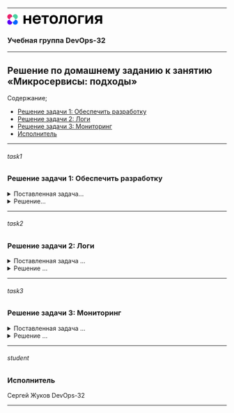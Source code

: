 
---
<img src="../../Netology.png" height="24px"/>

### Учебная группа DevOps-32

---

## Решение по домашнему заданию к занятию «Микросервисы: подходы» 

Содержание;

- [Решение задачи 1: Обеспечить  разработку](#task1) 
- [Решение задачи 2: Логи](#task2) 
- [Решение задачи 3: Мониторинг](#task3) 
- [Исполнитель](#student)


---

###### task1
### Решение задачи 1: Обеспечить разработку


<details>
    <summary> Поставленная задача... </summary>

Предложите решение для обеспечения процесса разработки: хранение исходного кода, непрерывная интеграция и непрерывная поставка. 
Решение может состоять из одного или нескольких программных продуктов и должно описывать способы и принципы их взаимодействия.

Решение должно соответствовать следующим требованиям:
- облачная система;
- система контроля версий Git;
- репозиторий на каждый сервис;
- запуск сборки по событию из системы контроля версий;
- запуск сборки по кнопке с указанием параметров;
- возможность привязать настройки к каждой сборке;
- возможность создания шаблонов для различных конфигураций сборок;
- возможность безопасного хранения секретных данных (пароли, ключи доступа);
- несколько конфигураций для сборки из одного репозитория;
- кастомные шаги при сборке;
- собственные докер-образы для сборки проектов;
- возможность развернуть агентов сборки на собственных серверах;
- возможность параллельного запуска нескольких сборок;
- возможность параллельного запуска тестов.

Обоснуйте свой выбор.

</details>

<details>
    <summary> Решение...  </summary>

Для выполнения приведенных выше требований, на мой взгляд наиболее целесообразно использовать инструменты и сервисы, предоставляемые GitLab CI/CD, являющейся частью GitLab - облачной системы управления исходным кодом и CI/CD. Это инструмент, который позволяет автоматизировать процессы разработки, тестирования и развертывания.

Обоснование выбора GitLab CI/CD :

- Все необходимые компоненты в едином инструментарии.

- GitLab CI/CD встроен в GitLab: GitLab CI/CD является встроенным в GitLab, что обеспечивает единое хранилище для кода, CI/CD и управления задачами. Это позволяет упростить конфигурацию и взаимодействие между компонентами проекта.

- Поддержка Git и множество репозиториев: GitLab поддерживает систему контроля версий Git и позволяет создавать неограниченное количество репозиториев, что соответствует требованию иметь репозиторий для каждого сервиса.

- Автоматические сборки и тестирование: GitLab CI/CD позволяет настроить автоматические сборки для каждого изменения в репозитории (CI), а также тестирование и развертывание (CD). Сборки могут быть запущены по событию из системы контроля версий (например, новый коммит) или по кнопке с указанием параметров (запуск вручную).

- Конфигурация и настройки сборок: GitLab CI/CD позволяет создавать настраиваемые pipeline для сборок. Вы можете привязывать настройки к каждой сборке и создавать шаблоны для различных конфигураций сборок.

- Безопасное хранение секретных данных: GitLab CI/CD предоставляет возможность хранить секретные данные (пароли, ключи доступа) в зашифрованных переменных среды. Эти переменные могут быть использованы в настройках сборок без их отображения в явном виде.

- Пользовательские и кастомные шаги: GitLab CI/CD позволяет создавать пользовательские шаги для сборок, что позволяет настроить pipeline в соответствии с конкретными потребностями проекта.

- Docker и контейнеры: GitLab CI/CD легко интегрируется с Docker, что позволяет создавать собственные Docker-образы для сборки проектов и их развертывания.

- Развертывание агентов сборки: GitLab CI/CD поддерживает возможность развертывания агентов сборки (runners) на собственных серверах, что обеспечивает более гибкую настройку и управление средой выполнения сборок.

- Параллельные сборки и тестирование: GitLab CI/CD позволяет запускать сборки и тестирование параллельно, что обеспечивает оптимизацию времени выполнения процесса CI/CD.

Таким образом, GitLab CI/CD содержит все необходимые инструменты для обеспечения непрерывной интеграции и непрерывной поставки, а также удовлетворяет требованиям облачной системы, системы контроля версий Git, автоматических сборок, кастомных настроек и безопасного хранения секретных данных.

</details>

---

###### task2
### Решение задачи 2: Логи

<details>
    <summary> Поставленная задача ...  </summary>

Предложите решение для обеспечения сбора и анализа логов сервисов в микросервисной архитектуре.
Решение может состоять из одного или нескольких программных продуктов и должно описывать способы и принципы их взаимодействия.

Решение должно соответствовать следующим требованиям:
- сбор логов в центральное хранилище со всех хостов, обслуживающих систему;
- минимальные требования к приложениям, сбор логов из stdout;
- гарантированная доставка логов до центрального хранилища;
- обеспечение поиска и фильтрации по записям логов;
- обеспечение пользовательского интерфейса с возможностью предоставления доступа разработчикам для поиска по записям логов;
- возможность дать ссылку на сохранённый поиск по записям логов.

Обоснуйте свой выбор.

</details>

<details>
    <summary> Решение ...  </summary>

Для обеспечения сбора и анализа логов сервисов в микросервисной архитектуре наиболее целесообразно использовать Elastic Stack (ELK Stack), включающий в себя:

- Elasticsearch: Центральное хранилище данных и мощный поисковый и аналитический инструмент. Elasticsearch позволяет хранить и индексировать большие объемы данных и обеспечивает эффективный поиск и фильтрацию логов.

- Logstash: Инструмент для сбора, обработки и отправки логов и других данных в Elasticsearch. Logstash поддерживает сбор логов из различных источников, включая stdout, и обеспечивает структурирование данных перед их отправкой в Elasticsearch.

- Kibana: Веб-интерфейс для визуализации и анализа данных, хранящихся в Elasticsearch. Kibana предоставляет гибкие инструменты для поиска, фильтрации, визуализации и анализа логов. Разработчики могут использовать Kibana для создания пользовательских dashboard и запросов к данным.

Соответствие выбранного решения поставленным требованиям:

- Сбор логов в центральное хранилище: Logstash собирает логи со всех хостов и направляет их в Elasticsearch для хранения и анализа.

- Минимальные требования к приложениям: Сбор логов из stdout поддерживается, что делает его удобным для микросервисов, которые обычно направляют логи в stdout.

- Гарантированная доставка логов: Elasticsearch обеспечивает надежное и устойчивое хранение данных, а Logstash имеет механизмы обработки ошибок и повторной отправки данных для гарантированной доставки логов.

- Поиск и фильтрация по записям логов: Elasticsearch обладает мощным языком запросов, позволяющим проводить сложные поиски и фильтрации по логам.

- Пользовательский интерфейс: Kibana предоставляет графический пользовательский интерфейс для поиска, визуализации и анализа данных. Разработчики могут использовать Kibana для создания пользовательских запросов и dashboards.

- Сохранение и обмен поисками: Kibana позволяет сохранять запросы и визуализации, предоставляя возможность генерировать ссылки на сохраненные поиски и dashboards.

- Elastic Stack обеспечивает полный набор инструментов для сбора, хранения, анализа и визуализации логов в микросервисной архитектуре. Его гибкость и расширяемость делают его отличным выбором для проектов различного масштаба и сложности.


</details>

---

###### task3
### Решение задачи 3: Мониторинг

<details>
    <summary> Поставленная задача ...  </summary>

Предложите решение для обеспечения сбора и анализа состояния хостов и сервисов в микросервисной архитектуре.
Решение может состоять из одного или нескольких программных продуктов и должно описывать способы и принципы их взаимодействия.

Решение должно соответствовать следующим требованиям:
- сбор метрик со всех хостов, обслуживающих систему;
- сбор метрик состояния ресурсов хостов: CPU, RAM, HDD, Network;
- сбор метрик потребляемых ресурсов для каждого сервиса: CPU, RAM, HDD, Network;
- сбор метрик, специфичных для каждого сервиса;
- пользовательский интерфейс с возможностью делать запросы и агрегировать информацию;
- пользовательский интерфейс с возможностью настраивать различные панели для отслеживания состояния системы.

Обоснуйте свой выбор.

</details>

<details>
    <summary> Решение ...  </summary>

На мой взгляд заявленным требованиям лучше всего соответствует стек `node_exporter + prometheus + grafana`. 
- node_exporter - легковесный агент для сборки метрик с хост-машин и их промежуточного хранения до отправки в систему мониторинга prometheus;


- Prometheus - ядро системы мониторинга. Получает метрики от экспортеров (node_exporter) и сохраняет их в БД временных рядов.

  Поддерживает мощный язык запросов PromQL (Prometheus Query Language) для выборки и агрегации метрик. 

  Prometheus может собирать метрики о ресурсах хостов (CPU, RAM, HDD, Network) и сервисов, что обеспечивает полное представление о состоянии системы.

  Позволяет формировать правила уведомлений (alerts) на основе выражений PromQL для отправки через Alertmanager.

  Prometheus легко расширяем и позволяет разработчикам определять свои собственные метрики для каждого сервиса в зависимости от их уникальных требований.

  Prometheus предоставляет простой веб-интерфейс для запросов к данным и мониторинга состояния системы.

 
- Grafana является одной из самых популярных в мире технологией визуализации, используемой для создания панелей мониторинга. 

  Поддерживает множество источников данных (в том числе prometheus), имеет встроенный функционал оповещений (алёртинга) на пороговые события временных рядов.
  
  Grafana обладает интерактивным пользовательским интерфейсом, который позволяет делать сложные запросы к данным и агрегировать информацию для создания информативных дашбордов.

  Разработчики могут создавать различные панели на дашбордах, настраивая их для отслеживания состояния системы, включая метрики ресурсов и специфичные метрики каждого сервиса.

Решение на основе стека `node_exporter + prometheus + grafana` позволит легко настраивать сбор и визуализацию метрик, обеспечивая полный контроль над состоянием хостов и сервисов в микросервисной архитектуре. 

Также немаловажным является то, что Prometheus и Grafana являются популярными и широко используемыми инструментами в сообществе DevOps и разработки. Это обеспечивает качественную поддержку и множество дополнительных ресурсов для обучения и расширения функциональности.


</details>


---

###### student
### Исполнитель

Сергей Жуков DevOps-32

---
